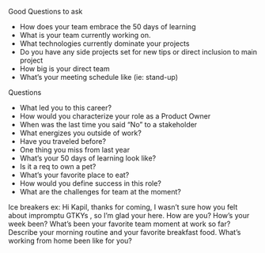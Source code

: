 Good Questions to ask

- How does your team embrace the 50 days of learning
- What is your team currently working on.
- What technologies currently dominate your projects
- Do you have any side projects set for new tips or direct inclusion to main project
- How big is your direct team
- What’s your meeting schedule like (ie: stand-up)

Questions
- What led you to this career?
- How would you characterize your role as a Product Owner
- When was the last time you said “No” to a stakeholder
- What energizes you outside of work?
- Have you traveled before?
- One thing you miss from last year
- What’s your 50 days of learning look like?
- Is it a req to own a pet?
- What’s your favorite place to eat?
- How would you define success in this role?
- What are the challenges for team at the moment?


Ice breakers ex:
Hi Kapil, thanks for coming, I wasn’t sure how you felt about impromptu GTKYs , so I’m glad your here.
How are you? How’s your week been? What’s been your favorite team moment at work so far?
Describe your morning routine and your favorite breakfast food.
What’s working from home been like for you?


